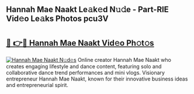 ## Hannah Mae Naakt Le𝚊k𝚎d N𝚞𝚍e - Part-RlE Vid𝚎o Le𝚊ks Photos pcu3V

# <h2><a href="http://fb00pv.evod.top/?m=Hannah+Mae+Naakt">🔗 👉🔴 Hannah Mae Naakt Vid𝚎o Ph𝚘t𝚘s</a></h2>

[![Hannah Mae Naakt N𝚞d𝚎s](https://i.imgur.com/8V9OHl7.gif)](http://fb00pv.evod.top/?m=Hannah+Mae+Naakt)
Online creator Hannah Mae Naakt who creates engaging lifestyle and dance content, featuring solo and collaborative dance trend performances and mini vlogs. Visionary entrepreneur Hannah Mae Naakt, known for their innovative business ideas and entrepreneurial spirit. 
